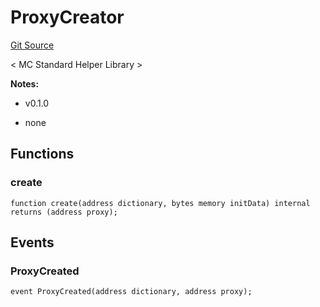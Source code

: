 # ProxyCreator
[Git Source](https://github.com/metacontract/mc/blob/7db22f6d7abc05705d21c7601fb406ca49c18557/src/std/functions/internal/ProxyCreator.sol)

< MC Standard Helper Library >

**Notes:**
- v0.1.0

- none


## Functions
### create


```solidity
function create(address dictionary, bytes memory initData) internal returns (address proxy);
```

## Events
### ProxyCreated

```solidity
event ProxyCreated(address dictionary, address proxy);
```

